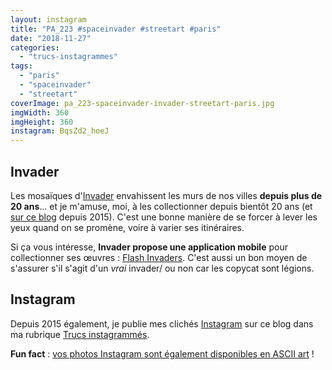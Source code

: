 ```yaml
---
layout: instagram
title: "PA_223 #spaceinvader #streetart #paris"
date: "2018-11-27"
categories: 
  - "trucs-instagrammes"
tags: 
  - "paris"
  - "spaceinvader"
  - "streetart"
coverImage: pa_223-spaceinvader-invader-streetart-paris.jpg
imgWidth: 360
imgHeight: 360
instagram: BqsZd2_hoeJ
---
```


## Invader

Les mosaïques d'[Invader](https://fr.wikipedia.org/wiki/Invader_%28artiste%29) envahissent les murs de nos villes **depuis plus de 20 ans**... et je m'amuse, moi, à les collectionner depuis bientôt 20 ans (et [sur ce blog](https://www.6x8.org/tag/spaceinvader/) depuis 2015). C'est une bonne manière de se forcer à lever les yeux quand on se promène, voire à varier ses itinéraires.

Si ça vous intéresse, **Invader propose une application mobile** pour collectionner ses œuvres : [Flash Invaders](http://www.space-invaders.com/flashinvaders/). C'est aussi un bon moyen de s'assurer s'il s'agit d'un _vrai_ invader/ ou non car les copycat sont légions.

## Instagram

Depuis 2015 également, je publie mes clichés [Instagram](https://www.instagram.com/zemoko/) sur ce blog dans ma rubrique [Trucs instagrammés](https://www.6x8.org/category/trucs-pris-en-photos/trucs-instagrammes/).

**Fun fact** : [vos photos Instagram sont également disponibles en ASCII art](https://www.6x8.org/2016/01/le-saviez-tu-instagram-en-ascii-art/) !
